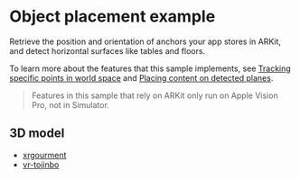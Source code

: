 # Object placement example

Retrieve the position and orientation of anchors your app stores in ARKit, and detect horizontal surfaces like tables and floors.

To learn more about the features that this sample implements, see [Tracking specific points in world space](https://developer.apple.com/documentation/visionos/tracking-points-in-world-space) and [Placing content on detected planes](https://developer.apple.com/documentation/visionos/placing-content-on-detected-planes).

> Features in this sample that rely on ARKit only run on Apple Vision Pro, not in Simulator.

## 3D model

- [xrgourment](https://github.com/code4fukui/xrgourmet)
- [vr-tojinbo](https://github.com/code4fukui/vr-tojinbo/)
